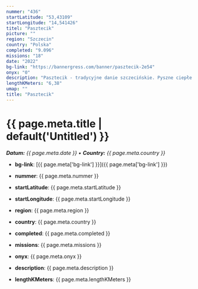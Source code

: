 ```yaml
---
nummer: "436"
startLatitude: "53,43109"
startLongitude: "14,541426"
titel: "Pasztecik"
picture: ""
region: "Szczecin"
country: "Polska"
completed: "9.096"
missions: "18"
date: "2022"
bg-link: "https://bannergress.com/banner/pasztecik-2e54"
onyx: "0"
description: "Pasztecik - tradycyjne danie szczecińskie. Pyszne ciepłe ciasto drożdżowe z nadzieniem mięsnym, kapustą i grzybami, albo pieczarką z serem. Do tego obowiązkowo barszczyk.\nSmacznego ;)"
lengthKMeters: "6,38"
umap: ""
title: "Pasztecik"
---
```

# {{ page.meta.title | default('Untitled') }}

_**Datum:** {{ page.meta.date }} • **Country:** {{ page.meta.country }}_

- **bg-link**: [{{ page.meta['bg-link'] }}]({{ page.meta['bg-link'] }})

- **nummer**: {{ page.meta.nummer }}
- **startLatitude**: {{ page.meta.startLatitude }}
- **startLongitude**: {{ page.meta.startLongitude }}
- **region**: {{ page.meta.region }}
- **country**: {{ page.meta.country }}
- **completed**: {{ page.meta.completed }}
- **missions**: {{ page.meta.missions }}
- **onyx**: {{ page.meta.onyx }}
- **description**: {{ page.meta.description }}
- **lengthKMeters**: {{ page.meta.lengthKMeters }}
